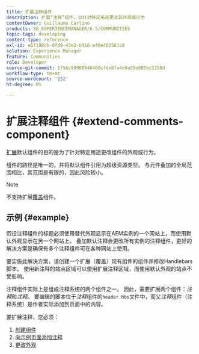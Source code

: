 ```yaml
---
title: 扩展注释组件
description: 扩展“注释”组件，以针对特定用途更改其外观或行为
contentOwner: Guillaume Carlino
products: SG_EXPERIENCEMANAGER/6.5/COMMUNITIES
topic-tags: developing
content-type: reference
exl-id: e57198cb-8fd9-43e2-b416-e40e462561c8
solution: Experience Manager
feature: Communities
role: Developer
source-git-commit: 1f56c99980846400cfde8fa4e9a55e885bc2258d
workflow-type: tm+mt
source-wordcount: '252'
ht-degree: 0%

---
```


# 扩展注释组件  {#extend-comments-component}

[扩展](client-customize.md#extensions)默认组件的目的是为了针对特定用途更改组件的外观或行为。

组件的路径是唯一的，并将默认组件引用为超级资源类型。 与元件叠加的全局范围相比，其范围是有限的，因此风险较小。

>[!NOTE]
>
>不支持扩展[覆盖](client-customize.md#overlays)组件。

## 示例 {#example}

假设注释组件的标题必须使用替代外观显示在AEM实例的一个网站上，而使用默认外观显示在另一个网站上。 叠加默认注释会更改所有实例的注释组件，更好的解决方案是确保有多个注释组件可在各种网站上使用。

要实施此解决方案，请创建一个扩展（覆盖）现有组件的组件并修改Handlebars脚本。 使用新注释的站点区域可以使用扩展注释区域，而使用默认外观的站点不受影响。

注释组件实际上是组成注释系统的两个组件之一。 因此，需要扩展两个组件：*注释*&#x200B;和&#x200B;*注释*。 要编辑的脚本位于&#x200B;*注释*&#x200B;组件的`header.hbs`文件中，而父&#x200B;*注释*&#x200B;组件（注释系统）是作者实际添加到页面中的内容。

要扩展注释，您必须：

1. [创建组件](extend-create-components.md)
1. [向示例页面添加注释](extend-sample-page.md)
1. [更改外观](extend-alter-appearance.md)
